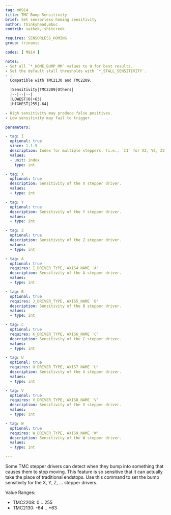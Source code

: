 ```yaml
---
tag: m0914
title: TMC Bump Sensitivity
brief: Set sensorless homing sensitivity
author: thinkyhead,mbuc
contrib: saikek, shitcreek

requires: SENSORLESS_HOMING
group: trinamic

codes: [ M914 ]

notes:
- Set all `*_HOME_BUMP_MM` values to 0 for best results.
- Set the default stall thresholds with `*_STALL_SENSITIVITY`.
- |
  Compatible with TMC2130 and TMC2209.

  |Sensitivity|TMC2209|Others|
  |--|--|--|
  |LOWEST|0|+63|
  |HIGHEST|255|-64|

- High sensitivity may produce false positives.
- Low sensitivity may fail to trigger.

parameters:

- tag: I
  optional: true
  since: 1.1.9
  description: Index for multiple steppers. (i.e., `I1` for X2, Y2, Z2; `I2` for Z3; `I3` for Z4).
  values:
  - unit: index
    type: int

- tag: X
  optional: true
  description: Sensitivity of the X stepper driver.
  values:
  - type: int

- tag: Y
  optional: true
  description: Sensitivity of the Y stepper driver.
  values:
  - type: int

- tag: Z
  optional: true
  description: Sensitivity of the Z stepper driver.
  values:
  - type: int

- tag: A
  optional: true
  requires: I_DRIVER_TYPE, AXIS4_NAME 'A'
  description: Sensitivity of the A stepper driver.
  values:
  - type: int

- tag: B
  optional: true
  requires: J_DRIVER_TYPE, AXIS5_NAME 'B'
  description: Sensitivity of the B stepper driver.
  values:
  - type: int

- tag: C
  optional: true
  requires: K_DRIVER_TYPE, AXIS6_NAME 'C'
  description: Sensitivity of the C stepper driver.
  values:
  - type: int

- tag: U
  optional: true
  requires: U_DRIVER_TYPE, AXIS7_NAME 'U'
  description: Sensitivity of the U stepper driver.
  values:
  - type: int

- tag: V
  optional: true
  requires: V_DRIVER_TYPE, AXIS8_NAME 'V'
  description: Sensitivity of the V stepper driver.
  values:
  - type: int

- tag: W
  optional: true
  requires: W_DRIVER_TYPE, AXIS9_NAME 'W'
  description: Sensitivity of the W stepper driver.
  values:
  - type: int

---
```


Some TMC stepper drivers can detect when they bump into something that causes them to stop moving. This feature is so sensitive that it can actually take the place of traditional endstops. Use this command to set the bump sensitivity for the X, Y, Z, ... stepper drivers.

Value Ranges:
- TMC2208: 0 .. 255
- TMC2130: -64 .. +63
